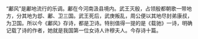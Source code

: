 “鄘风”是鄘地流行的乐调。鄘在今河南汲县境内。武王灭殷，占领殷都朝歌一带地方，分其地为邶、鄘、卫三国。武王死后，武庚叛乱，周公便以其地尽封弟康叔，为卫国。所以今《鄘风》存诗，都是卫诗。特别值得一提的是《载驰》一诗，明确记载了诗的作者，她就是我国第一位女诗人许穆夫人。今存诗十篇。